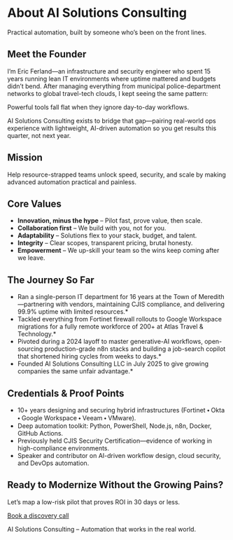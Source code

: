 # About AI Solutions Consulting

Practical automation, built by someone who’s been on the front lines.

## Meet the Founder
I’m Eric Ferland—an infrastructure and security engineer who spent 15 years running lean IT environments where uptime mattered and budgets didn’t bend. After managing everything from municipal police-department networks to global travel-tech clouds, I kept seeing the same pattern:

Powerful tools fall flat when they ignore day-to-day workflows.

AI Solutions Consulting exists to bridge that gap—pairing real-world ops experience with lightweight, AI-driven automation so you get results this quarter, not next year.

## Mission
Help resource-strapped teams unlock speed, security, and scale by making advanced automation practical and painless.

## Core Values
- **Innovation, minus the hype** – Pilot fast, prove value, then scale.
- **Collaboration first** – We build with you, not for you.
- **Adaptability** – Solutions flex to your stack, budget, and talent.
- **Integrity** – Clear scopes, transparent pricing, brutal honesty.
- **Empowerment** – We up-skill your team so the wins keep coming after we leave.

## The Journey So Far
- Ran a single-person IT department for 16 years at the Town of Meredith—partnering with vendors, maintaining CJIS compliance, and delivering 99.9% uptime with limited resources.*
- Tackled everything from Fortinet firewall rollouts to Google Workspace migrations for a fully remote workforce of 200+ at Atlas Travel & Technology.*
- Pivoted during a 2024 layoff to master generative-AI workflows, open-sourcing production-grade n8n stacks and building a job-search copilot that shortened hiring cycles from weeks to days.*
- Founded AI Solutions Consulting LLC in July 2025 to give growing companies the same unfair advantage.*

## Credentials & Proof Points
- 10+ years designing and securing hybrid infrastructures (Fortinet ⬩ Okta ⬩ Google Workspace ⬩ Veeam ⬩ VMware).
- Deep automation toolkit: Python, PowerShell, Node.js, n8n, Docker, GitHub Actions.
- Previously held CJIS Security Certification—evidence of working in high-compliance environments.
- Speaker and contributor on AI-driven workflow design, cloud security, and DevOps automation.

## Ready to Modernize Without the Growing Pains?
Let’s map a low-risk pilot that proves ROI in 30 days or less.

[Book a discovery call](/contact)

AI Solutions Consulting – Automation that works in the real world.
